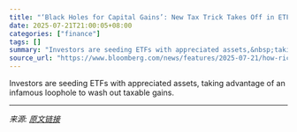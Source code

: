 ```yaml
---
title: "‘Black Holes for Capital Gains’: New Tax Trick Takes Off in ETFs"
date: 2025-07-21T21:00:05+08:00
categories: ["finance"]
tags: []
summary: "Investors are seeding ETFs with appreciated assets,&nbsp;taking&nbsp;advantage of an infamous loophole to wash out taxable gains."
source_url: "https://www.bloomberg.com/news/features/2025-07-21/how-rich-investors-use-etfs-to-dodge-capital-gains-taxes"
---
```


Investors are seeding ETFs with appreciated assets,&nbsp;taking&nbsp;advantage of an infamous loophole to wash out taxable gains.

---

*来源: [原文链接](https://www.bloomberg.com/news/features/2025-07-21/how-rich-investors-use-etfs-to-dodge-capital-gains-taxes)*
